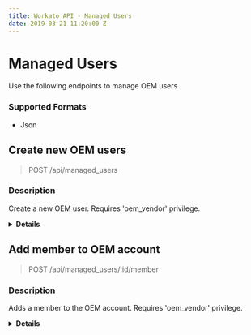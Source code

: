 ```yaml
---
title: Workato API - Managed Users
date: 2019-03-21 11:20:00 Z
---
```


# Managed Users
Use the following endpoints to manage OEM users

### Supported Formats
* Json

## Create new OEM users

> POST /api/managed_users 

### Description
Create a new OEM user. Requires 'oem_vendor' privilege.

<details> <summary> <b>Details</b></summary>
  
### Parameters
<table class="unchanged rich-diff-level-one" text-align ="center">
  <thead>
    <tr>
        <th width='20%'>Parameter name</th>
        <th width='80%'>Description</th>
    </tr>
  </thead>
  <tbody>
  <tr>
    <td width =200 > <b>name</b> <br>required</td>
    <td> 
    Full name of the user
    <br>
    <b>Validations:</b> <br>
    <ul>
    <li>Must be string</li>
    </ul>
    </td>
  </tr>
  <tr>
    <td width =200 > <b>oauth_id</b> <br>required</td>
    <td> 
    Identifier used for OAuth
    <br>
    <b>Validations:</b> <br>
    <ul>
    <li>Must be string</li>
    </ul>
    </td>
   </tr>
   <tr>
    <td width =200 > <b>notification_email</b> <br>required</td>
    <td> 
    Email for error notifications
    <br>
    <b>Validations:</b> <br>
    <ul>
    <li>Must be string</li>
    </ul>
    </td>
   </tr>
   <tr>
    <td width =200 > <b>external_id </b> <br>optional</td>
    <td> 
    External identifier for the user
    <br>
    <b>Validations:</b> <br>
    <ul>
    <li>Must be string</li>
    </ul>
    </td>
   </tr>
  </tbody>
</table>

### Responses
<table class="unchanged rich-diff-level-one" text-align ="center">
  <thead>
    <tr>
        <th width='20%'>Code</th>
        <th width='80%'>Description</th>
    </tr>
  </thead>
  <tbody>
  <tr>
    <td width =200 > <kbd>200</kbd> </td>
    <td> Success </td>
  </tr>
  <tr>
    <td width =200 > <kbd>400</kbd> </td>
    <td> Bad request </td>
  </tr>
  <tr>
    <td width =200 > <kbd>401</kbd> </td>
    <td> Unauthorized </td>
  </tr>
  <tr>
    <td width =200 > <kbd>500</kbd> </td>
    <td> Server error </td>
  </tr>
  </tbody>
</table>

</details>

## Add member to OEM account

> POST /api/managed_users/:id/member  

### Description
Adds a member to the OEM account. Requires 'oem_vendor' privilege.

<details> <summary> <b>Details</b></summary>
  
### Parameters
<table class="unchanged rich-diff-level-one" text-align ="center">
  <thead>
    <tr>
        <th width='20%'>Parameter name</th>
        <th width='80%'>Description</th>
    </tr>
  </thead>
  <tbody>
  <tr>
    <td width =200 > <b>name</b> <br>required</td>
    <td> 
    Full name of the user
    <br>
    <b>Validations:</b> <br>
    <ul>
    <li>Must be string</li>
    </ul>
    </td>
  </tr>
  <tr>
    <td width =200 > <b>oauth_id</b> <br>required</td>
    <td> 
    Identifier used for OAuth
    <br>
    <b>Validations:</b> <br>
    <ul>
    <li>Must be string</li>
    </ul>
    </td>
   </tr>
   <tr>
    <td width =200 > <b>role_name</b> <br>optional</td>
    <td> 
    Membership role name
    <br>
    <b>Validations:</b> <br>
    <ul>
    <li>Must be string</li>
    </ul>
    </td>
   </tr>
   <tr>
    <td width =200 > <b>external_id </b> <br>optional</td>
    <td> 
    External identifier for the user
    <br>
    <b>Validations:</b> <br>
    <ul>
    <li>Must be string</li>
    </ul>
    </td>
   </tr>
  </tbody>
</table>

### Responses
<table class="unchanged rich-diff-level-one" text-align ="center">
  <thead>
    <tr>
        <th width='20%'>Code</th>
        <th width='80%'>Description</th>
    </tr>
  </thead>
  <tbody>
  <tr>
    <td width =200 > <kbd>200</kbd> </td>
    <td> Success </td>
  </tr>
  <tr>
    <td width =200 > <kbd>400</kbd> </td>
    <td> Bad request </td>
  </tr>
  <tr>
    <td width =200 > <kbd>401</kbd> </td>
    <td> Unauthorized </td>
  </tr>
  <tr>
    <td width =200 > <kbd>500</kbd> </td>
    <td> Server error </td>
  </tr>
  </tbody>
</table>

</details>
